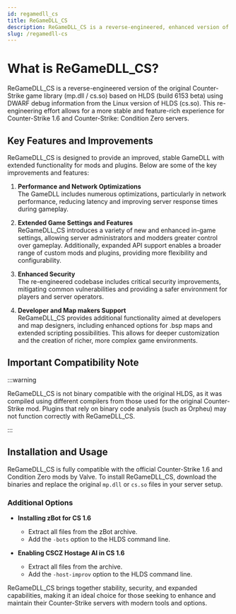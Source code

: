 ```yaml
---
id: regamedll_cs
title: ReGameDLL_CS
description: ReGameDLL_CS is a reverse-engineered, enhanced version of the Counter-Strike GameDLL, featuring extended functionality, optimizations, and new API options.
slug: /regamedll-cs
---
```


# What is ReGameDLL_CS?

ReGameDLL_CS is a reverse-engineered version of the original Counter-Strike game library (mp.dll / cs.so) based on HLDS (build 6153 beta) using DWARF debug information from the Linux version of HLDS (cs.so). This re-engineering effort allows for a more stable and feature-rich experience for Counter-Strike 1.6 and Counter-Strike: Condition Zero servers.

## Key Features and Improvements

ReGameDLL_CS is designed to provide an improved, stable GameDLL with extended functionality for mods and plugins. Below are some of the key improvements and features:

1. **Performance and Network Optimizations**  
   The GameDLL includes numerous optimizations, particularly in network performance, reducing latency and improving server response times during gameplay.

2. **Extended Game Settings and Features**  
   ReGameDLL_CS introduces a variety of new and enhanced in-game settings, allowing server administrators and modders greater control over gameplay. Additionally, expanded API support enables a broader range of custom mods and plugins, providing more flexibility and configurability.

3. **Enhanced Security**  
   The re-engineered codebase includes critical security improvements, mitigating common vulnerabilities and providing a safer environment for players and server operators.

4. **Developer and Map makers Support**  
   ReGameDLL_CS provides additional functionality aimed at developers and map designers, including enhanced options for .bsp maps and extended scripting possibilities. This allows for deeper customization and the creation of richer, more complex game environments.

## Important Compatibility Note

:::warning

ReGameDLL_CS is not binary compatible with the original HLDS, as it was compiled using different compilers from those used for the original Counter-Strike mod. Plugins that rely on binary code analysis (such as Orpheu) may not function correctly with ReGameDLL_CS.

:::

## Installation and Usage

ReGameDLL_CS is fully compatible with the official Counter-Strike 1.6 and Condition Zero mods by Valve. To install ReGameDLL_CS, download the binaries and replace the original `mp.dll` or `cs.so` files in your server setup.

### Additional Options

- **Installing zBot for CS 1.6**  
  - Extract all files from the zBot archive.
  - Add the `-bots` option to the HLDS command line.
  
- **Enabling CSCZ Hostage AI in CS 1.6**  
  - Extract all files from the archive.
  - Add the `-host-improv` option to the HLDS command line.

ReGameDLL_CS brings together stability, security, and expanded capabilities, making it an ideal choice for those seeking to enhance and maintain their Counter-Strike servers with modern tools and options.
